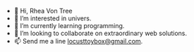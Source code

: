 - 👋 Hi, Rhea Von Tree
- 👀 I’m interested in univers.
- 🌱 I’m currently learning programming.
- 💞️ I’m looking to collaborate on extraordinary web solutions.
- 📫 Send me a line locusttoybox@gmail.com.

<!---
locusttoybox/locusttoybox is a ✨ special ✨ repository because its `README.md` (this file) appears on your GitHub profile.
You can click the Preview link to take a look at your changes.
--->
